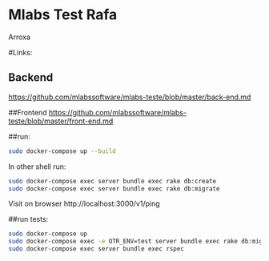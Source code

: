 # Mlabs Test Rafa

Arroxa

#Links:
## Backend
https://github.com/mlabssoftware/mlabs-teste/blob/master/back-end.md

##Frontend
https://github.com/mlabssoftware/mlabs-teste/blob/master/front-end.md

##run:

```sh
sudo docker-compose up --build
```

In other shell run:

```sh
sudo docker-compose exec server bundle exec rake db:create
sudo docker-compose exec server bundle exec rake db:migrate
```

Visit on browser http://localhost:3000/v1/ping

##run tests:

```sh
sudo docker-compose up
sudo docker-compose exec -e OTR_ENV=test server bundle exec rake db:migrate
sudo docker-compose exec server bundle exec rspec
```